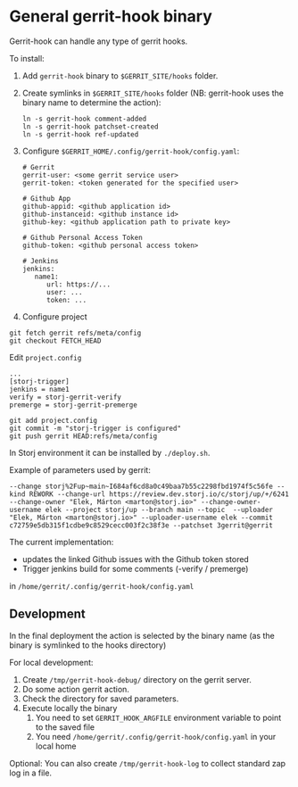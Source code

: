 # General gerrit-hook binary

Gerrit-hook can handle any type of gerrit hooks.

To install:

1. Add `gerrit-hook` binary to `$GERRIT_SITE/hooks` folder.
2. Create symlinks in `$GERRIT_SITE/hooks` folder (NB: gerrit-hook uses the binary name to determine the action):

   ```
   ln -s gerrit-hook comment-added
   ln -s gerrit-hook patchset-created
   ln -s gerrit-hook ref-updated
   ```

3. Configure `$GERRIT_HOME/.config/gerrit-hook/config.yaml`:

   ```
   # Gerrit
   gerrit-user: <some gerrit service user>
   gerrit-token: <token generated for the specified user>

   # Github App
   github-appid: <github application id>
   github-instanceid: <github instance id>
   github-key: <github application path to private key>

   # Github Personal Access Token
   github-token: <github personal access token>

   # Jenkins
   jenkins:
      name1:
         url: https://...
         user: ...
         token: ...
   ```

4. Configure project

```
git fetch gerrit refs/meta/config
git checkout FETCH_HEAD
```

Edit `project.config`

```
...
[storj-trigger]
jenkins = name1
verify = storj-gerrit-verify
premerge = storj-gerrit-premerge
```

```
git add project.config
git commit -m "storj-trigger is configured"
git push gerrit HEAD:refs/meta/config
```

In Storj environment it can be installed by `./deploy.sh`.

Example of parameters used by gerrit:

```
--change storj%2Fup~main~I684af6cd8a0c49baa7b55c2298fbd1974f5c56fe --kind REWORK --change-url https://review.dev.storj.io/c/storj/up/+/6241 --change-owner "Elek, Márton <marton@storj.io>" --change-owner-username elek --project storj/up --branch main --topic  --uploader "Elek, Márton <marton@storj.io>" --uploader-username elek --commit c72759e5db315f1cdbe9c8529cecc003f2c38f3e --patchset 3gerrit@gerrit
```

The current implementation:

 * updates the linked Github issues with the Github token stored
 * Trigger jenkins build for some comments (-verify / premerge)

in `/home/gerrit/.config/gerrit-hook/config.yaml`

## Development

In the final deployment the action is selected by the binary name (as the binary is symlinked to the hooks directory)

For local development:

 1. Create `/tmp/gerrit-hook-debug/` directory on the gerrit server.
 2. Do some action gerrit action.
 3. Check the directory for saved parameters.
 4. Execute locally the binary
    1. You need to set `GERRIT_HOOK_ARGFILE` environment variable to point to the saved file
    2. You need `/home/gerrit/.config/gerrit-hook/config.yaml` in your local home

Optional: You can also create `/tmp/gerrit-hook-log` to collect standard zap log in a file.